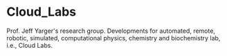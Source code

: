 # Cloud_Labs

Prof. Jeff Yarger's research group.  Developments for automated, remote, robotic, simulated, computational physics, chemistry and biochemistry lab, i.e., Cloud Labs.
